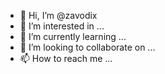 - 👋 Hi, I’m @zavodix
- 👀 I’m interested in ...
- 🌱 I’m currently learning ...
- 💞️ I’m looking to collaborate on ...
- 📫 How to reach me ...

<!---
zavodix/zavodix is a ✨ special ✨ repository because its `README.md` (this file) appears on your GitHub profile.
You can click the Preview link to take a look at your changes.
--->
